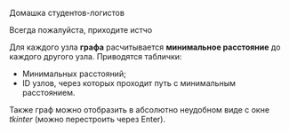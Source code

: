 Домашка студентов-логистов

Всегда пожалуйста, приходите истчо

Для каждого узла **графа** расчитывается **минимальное расстояние** до каждого другого узла. Приводятся таблички:
- Минимальных расстояний;
- ID узлов, через которых проходит путь с минимальным расстоянием.

Также граф можно отобразить в абсолютно неудобном виде с окне *tkinter* (можно перестроить через Enter).
